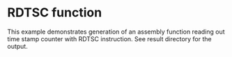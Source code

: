 # RDTSC function
This example demonstrates generation of an assembly function reading
out time stamp counter with RDTSC instruction.
See result directory for the output.
